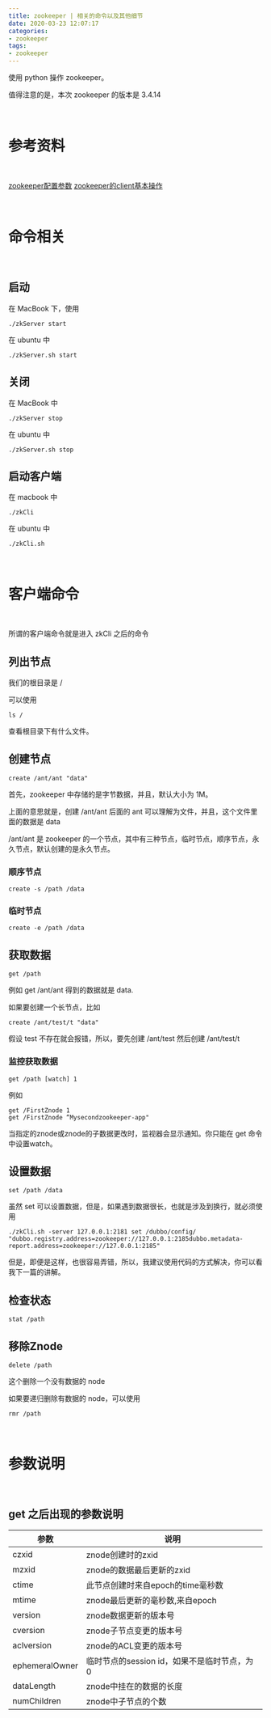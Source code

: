 ```yaml
---
title: zookeeper | 相关的命令以及其他细节
date: 2020-03-23 12:07:17
categories:
- zookeeper
tags:
- zookeeper
---
```

使用 python 操作 zookeeper。

值得注意的是，本次 zookeeper 的版本是 3.4.14

<!-- more -->

<br/>

# 参考资料

<br/>

[zookeeper配置参数](https://blog.csdn.net/liereli/article/details/80039124)
[zookeeper的client基本操作](https://blog.csdn.net/lbh199466/article/details/98206725)

<br>

# 命令相关

<br/>

## 启动

在 MacBook 下，使用

	./zkServer start

在 ubuntu 中

	./zkServer.sh start

## 关闭

在 MacBook 中

	./zkServer stop

在 ubuntu 中

	./zkServer.sh stop

## 启动客户端

在 macbook 中

	./zkCli

在 ubuntu 中

	./zkCli.sh

<br/>

# 客户端命令

<br/>

所谓的客户端命令就是进入 zkCli 之后的命令

## 列出节点

我们的根目录是 /

可以使用

	ls /

查看根目录下有什么文件。

## 创建节点

	create /ant/ant "data"

首先，zookeeper 中存储的是字节数据，并且，默认大小为 1M。

上面的意思就是，创建 /ant/ant 后面的 ant 可以理解为文件，并且，这个文件里面的数据是 data

/ant/ant 是 zookeeper 的一个节点，其中有三种节点，临时节点，顺序节点，永久节点，默认创建的是永久节点。

### 顺序节点

	create -s /path /data

### 临时节点

	create -e /path /data

## 获取数据

	get /path

例如 get /ant/ant 得到的数据就是 data.

如果要创建一个长节点，比如

	create /ant/test/t "data"

假设 test 不存在就会报错，所以，要先创建 /ant/test 然后创建 /ant/test/t

### 监控获取数据

	get /path [watch] 1

例如

	get /FirstZnode 1
	get /FirstZnode “Mysecondzookeeper-app"

当指定的znode或znode的子数据更改时，监视器会显示通知。你只能在 get 命令中设置watch。

## 设置数据

	set /path /data

虽然 set 可以设置数据，但是，如果遇到数据很长，也就是涉及到换行，就必须使用

	./zkCli.sh -server 127.0.0.1:2181 set /dubbo/config/ "dubbo.registry.address=zookeeper://127.0.0.1:2185dubbo.metadata-report.address=zookeeper://127.0.0.1:2185"

但是，即便是这样，也很容易弄错，所以，我建议使用代码的方式解决，你可以看我下一篇的讲解。

## 检查状态

	stat /path

## 移除Znode

	delete /path

这个删除一个没有数据的 node

如果要递归删除有数据的 node，可以使用

	rmr /path

<br/>

# 参数说明

<br/>

## get 之后出现的参数说明

|参数|说明|
|---|---|
|czxid|	znode创建时的zxid|
|mzxid|	znode的数据最后更新的zxid|
|ctime|	此节点创建时来自epoch的time毫秒数|
|mtime|	znode最后更新的毫秒数,来自epoch|
|version|	znode数据更新的版本号|
|cversion|	znode子节点变更的版本号|
|aclversion|	znode的ACL变更的版本号|
|ephemeralOwner|	临时节点的session id，如果不是临时节点，为0|
|dataLength|	znode中挂在的数据的长度|
|numChildren|	znode中子节点的个数|

